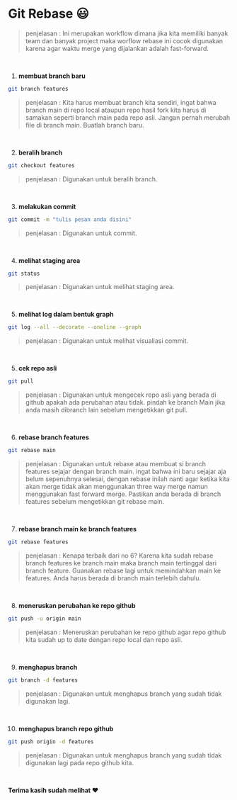 # Git Rebase :smiley:

> penjelasan : Ini merupakan workflow dimana jika kita memiliki banyak team dan banyak project maka worflow rebase ini cocok digunakan karena agar waktu merge yang dijalankan adalah fast-forward.

<br>

1. **membuat branch baru**
```bash
git branch features
```

> penjelasan : Kita harus membuat branch kita sendiri, ingat bahwa branch main di repo local ataupun repo hasil fork kita harus di samakan seperti branch main pada repo asli. Jangan pernah merubah file di branch main. Buatlah branch baru.

<br>

2. **beralih branch**
```bash
git checkout features
```
> penjelasan : Digunakan untuk beralih branch.

<br>

3. **melakukan commit**
```bash
git commit -m "tulis pesan anda disini"
```
> penjelasan : Digunakan untuk commit.

<br>

4. **melihat staging area**
```bash
git status
```
> penjelasan : Digunakan untuk melihat staging area.

<br>

5. **melihat log dalam bentuk graph**
```bash
git log --all --decorate --oneline --graph
```
> penjelasan : Digunakan untuk melihat visualiasi commit.
<br>

5. **cek repo asli**
```bash
git pull
```
> penjelasan : Digunakan untuk mengecek repo asli yang berada di github apakah ada perubahan atau tidak. pindah ke branch Main jika anda masih dibranch lain sebelum mengetikkan git pull.
<br>

6. **rebase branch features**
```bash
git rebase main
```
> penjelasan : Digunakan untuk rebase atau membuat si branch features sejajar dengan branch main. ingat bahwa ini baru sejajar aja belum sepenuhnya selesai, dengan rebase inilah nanti agar ketika kita akan merge tidak akan menggunakan three way merge namun menggunakan fast forward merge. Pastikan anda berada di branch features sebelum mengetikkan git rebase main.
<br>

7. **rebase branch main ke branch features**
```bash
git rebase features
```
> penjelasan : Kenapa terbaik dari no 6? Karena kita sudah rebase branch features ke branch main maka branch main tertinggal dari branch feature. Guanakan rebase lagi untuk memindahkan main ke features. Anda harus berada di branch main terlebih dahulu.
<br>

8. **meneruskan perubahan ke repo github**
```bash
git push -u origin main
```
> penjelasan : Meneruskan perubahan ke repo github agar repo github kita sudah up to date dengan repo local dan repo asli.
<br>

9. **menghapus branch**
```bash
git branch -d features
```
> penjelasan : Digunakan untuk menghapus branch yang sudah tidak digunakan lagi.
<br>

10. **menghapus branch repo github**
```bash
git push origin -d features
```
> penjelasan : Digunakan untuk menghapus branch yang sudah tidak digunakan lagi pada repo github kita.
<br>

**Terima kasih sudah melihat :heart:**